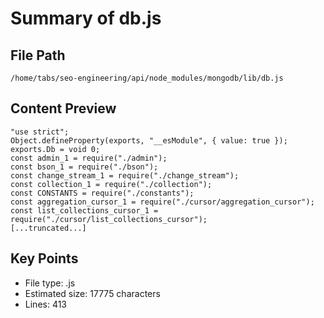 # Summary of db.js
  
## File Path
`/home/tabs/seo-engineering/api/node_modules/mongodb/lib/db.js`

## Content Preview
```
"use strict";
Object.defineProperty(exports, "__esModule", { value: true });
exports.Db = void 0;
const admin_1 = require("./admin");
const bson_1 = require("./bson");
const change_stream_1 = require("./change_stream");
const collection_1 = require("./collection");
const CONSTANTS = require("./constants");
const aggregation_cursor_1 = require("./cursor/aggregation_cursor");
const list_collections_cursor_1 = require("./cursor/list_collections_cursor");
[...truncated...]
```

## Key Points
- File type: .js
- Estimated size: 17775 characters
- Lines: 413

